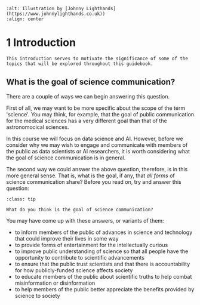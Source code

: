 ```{image} ../../images/illustrations/{picture}.png
:alt: Illustration by [Johnny Lighthands](https://www.johnnylighthands.co.uk))
:align: center
```

# 1 Introduction

```{admonition} Summary
This introduction serves to motivate the significance of some of the topics that will be explored throughout this guidebook.
```

## What is the goal of science communication?

There are a couple of ways we can begin answering this question. 

First of all, we may want to be more specific about the scope of the term 'science'. You may think, for example, that the goal of public communication for the medical sciences has a very different goal than that of the astronomocical sciences. 

In this course we will focus on data science and AI. However, before we consider why we may wish to engage and communicate with members of the public as data scientists or AI researchers, it is worth considering what the goal of science communication is in general. 

The second way we could answer the above question, therefore, is in this more general sense. That is, what is the goal, if any, that *all forms* of science communication share? Before you read on, try and answer this question:

```{admonition} Question
:class: tip

What do you think is the goal of science communication?
```

You may have come up with these answers, or variants of them:

- to inform members of the public of advances in science and technology that could improve their lives in some way
- to provide forms of entertainment for the intellectually curious
- to improve public understanding of science so that all people have the opportunity to contribute to scientific advancements
- to ensure that the public trust scientists and that there is accountability for how publicly-funded science affects society
- to educate members of the public about scientific truths to help combat misinformation or disinformation
- to help members of the public better appreciate the benefits provided by science to society


<!-- 

- Science as a human right (UN)
- Citizen Science
- Four models of public communication:
 - Deficit
 - Contextual
 - Lay expertise
 - Public Participation
- Examples of citizen data science or AI engagement: https://www.nesta.org.uk/toolkit/civicai-urban-forest/ https://smellmycity.org https://www.midata.coop/en/home/ https://colouringlondon.org
 - Are these projects attempts to fill the deficit? 
 - To create public participation in science? 
 - To help people bring local knowledge to solve local problems?
 - Each example may be an example of more than one question. Or, they may exist for alternative reasons. 

 -->